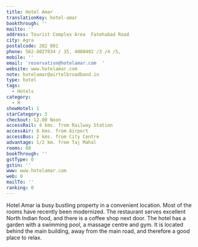 ```yaml
---
title: Hotel Amar
translationKey: hotel-amar
bookthrough: ''
mailto: ''
address: Tourist Complex Area  Fatehabad Road
city: Agra
postalcode: 282 001
phone: 562-4027034 / 35, 4008402 /3 /4 /5,
mobile: ''
email: 'reservation@hotelamar.com  '
website: www.hotelamar.com
note: hotelamar@airtelbroadband.in
type: hotel
tags:
  - Hotels
category:
  - H
showHotel: 1
starCategory: 3
checkout: 12.00 Noon
accessRail: 4 kms. from Railway Station
accessAir: 8 kms. from Airport
accessBus: 2 kms. from City Centre
advantage: 1/2 km. from Taj Mahal
rooms: 68
bookThrough: ''
gstType: 0
gstin: ''
www: www.hotelamar.com
web: 0
mailTo: ''
ranking: 0
---
```







Hotel Amar ia busy bustling property in a convenient location. Most of the rooms have recently been modernized. The restaurant serves excellent North Indian food, and there is a coffee shop next door.     The hotel has a garden with a swimming pool, a massage centre and gym. It is located behind the main building, away from the main road, and therefore a good place to relax.    